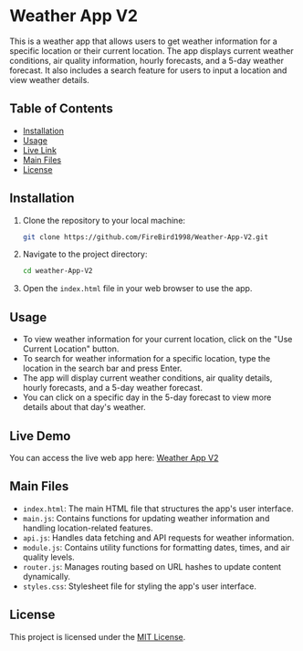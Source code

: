 # Weather App V2

This is a weather app that allows users to get weather information for a specific location or their current location. The app displays current weather conditions, air quality information, hourly forecasts, and a 5-day weather forecast. It also includes a search feature for users to input a location and view weather details.

## Table of Contents

- [Installation](#installation)
- [Usage](#usage)
- [Live Link](#live-demo)
- [Main Files](#main-files)
- [License](#license)

## Installation

1. Clone the repository to your local machine:

   ```sh
   git clone https://github.com/FireBird1998/Weather-App-V2.git
   ```

2. Navigate to the project directory:

   ```sh
   cd weather-App-V2
   ```

3. Open the `index.html` file in your web browser to use the app.

## Usage

- To view weather information for your current location, click on the "Use Current Location" button.
- To search for weather information for a specific location, type the location in the search bar and press Enter.
- The app will display current weather conditions, air quality details, hourly forecasts, and a 5-day weather forecast.
- You can click on a specific day in the 5-day forecast to view more details about that day's weather.

## Live Demo 

You can access the live web app here: [Weather App V2](https://firebird1998.github.io/Weather-App-V2/)

## Main Files

- `index.html`: The main HTML file that structures the app's user interface.
- `main.js`: Contains functions for updating weather information and handling location-related features.
- `api.js`: Handles data fetching and API requests for weather information.
- `module.js`: Contains utility functions for formatting dates, times, and air quality levels.
- `router.js`: Manages routing based on URL hashes to update content dynamically.
- `styles.css`: Stylesheet file for styling the app's user interface.


## License

This project is licensed under the [MIT License](LICENSE).
